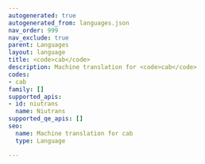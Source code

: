 ```yaml
---
autogenerated: true
autogenerated_from: languages.json
nav_order: 999
nav_exclude: true
parent: Languages
layout: language
title: <code>cab</code>
description: Machine translation for <code>cab</code>
codes:
- cab
family: []
supported_apis:
- id: niutrans
  name: Niutrans
supported_qe_apis: []
seo:
  name: Machine translation for cab
  type: Language

---
```



